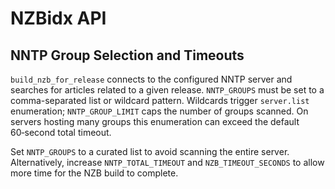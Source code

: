 # NZBidx API

## NNTP Group Selection and Timeouts

`build_nzb_for_release` connects to the configured NNTP server and searches for
articles related to a given release. `NNTP_GROUPS` must be set to a
comma-separated list or wildcard pattern. Wildcards trigger `server.list`
enumeration; `NNTP_GROUP_LIMIT` caps the number of groups scanned. On servers
hosting many groups this enumeration can exceed the default 60‑second total
timeout.

Set `NNTP_GROUPS` to a curated list to avoid scanning the entire server.
Alternatively, increase `NNTP_TOTAL_TIMEOUT` and `NZB_TIMEOUT_SECONDS` to allow
more time for the NZB build to complete.

